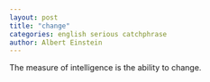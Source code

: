 ```yaml
---
layout: post
title: "change"
categories: english serious catchphrase
author: Albert Einstein
---
```


The measure of intelligence is the ability to change.
